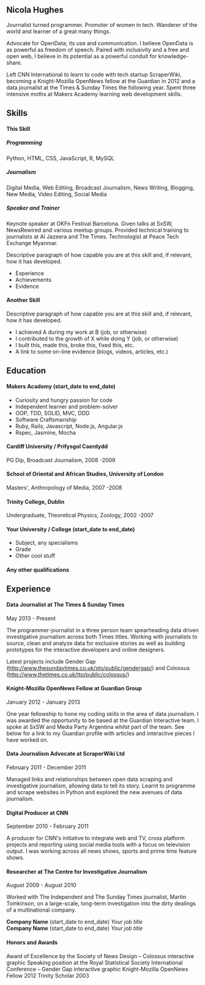 ## Nicola Hughes

Journalist turned programmer. Promoter of women in tech. Wanderer of the world and learner of a great many things.

Advocate for OpenData; its use and communication. I believe OpenData is as powerful as freedom of speech. Paired with inclusivity and a free and open web, I believe in its potential as a powerful conduit for knowledge-share.

Left CNN International to learn to code with tech startup ScraperWiki, becoming a Knight-Mozilla OpenNews fellow at the Guardian in 2012 and a data journalist at the Times & Sunday Times the following year. Spent three intensive moths at Makers Academy learning web development skills.

## Skills

#### This Skill

##### Programming
Python, HTML, CSS, JavaScript, R, MySQL

##### Journalism
Digital Media, Web Editing, Broadcast Journalism, News Writing, Blogging, New Media, Video Editing, Social Media

##### Speaker and Trainer
Keynote speaker at OKFn Festival Barcelona. Given talks at SxSW, NewsRewired and various meetup groups. Provided technical training to journalists at Al Jazeera and The Times. Technologist at Peace Tech Exchange Myanmar.

Descriptive paragraph of how capable you are at this skill and, if relevant, how it has developed.

- Experience
- Achievements
- Evidence

#### Another Skill

Descriptive paragraph of how capable you are at this skill and, if relevant, how it has developed.

- I achieved A during my work at B (job, or otherwise)
- I contributed to the growth of X while doing Y (job, or otherwise)
- I built this, made this, broke this, fixed this, etc.
- A link to some on-line evidence (blogs, videos, articles, etc.)

## Education

#### Makers Academy (start_date to end_date)

- Curiosity and hungry passion for code
- Independent learner and problem-solver
- OOP, TDD, SOLID, MVC, DDD
- Software Craftsmanship
- Ruby, Rails, Javascript, Node.js, Angular.js
- Rspec, Jasmine, Mocha

#### Cardiff University / Prifysgol Caerdydd
PG Dip, Broadcast Journalism, 2008 -2009

#### School of Oriental and African Studies, University of London
Masters', Anthropology of Media, 2007 -2008

#### Trinity College, Dublin
Undergraduate, Theoretical Physics, Zoology, 2002 -2007

#### Your University / College (start_date to end_date)

- Subject, any specialisms
- Grade
- Other cool stuff

#### Any other qualifications

## Experience

#### Data Journalist at The Times & Sunday Times
May 2013 - Present

The programmer-journalist in a three person team spearheading data driven investigative journalism across both Times titles. Working with journalists to source, clean and analyze data for exclusive stories as well as building prototypes for the interactive developers and online designers.

Latest projects include Gender Gap (http://www.thesundaytimes.co.uk/sto/public/gendergap/) and Colossus (http://www.thetimes.co.uk/tto/public/colossus/)

#### Knight-Mozilla OpenNews Fellow at Guardian Group
January 2012 - January 2013

One year fellowship to hone my coding skills in the area of data journalism. I was awarded the opportunity to be based at the Guardian Interactive team. I spoke at SxSW and Media Party Argentina whilst part of the team. See below for a link to my Guardian profile with articles and interactive pieces I have worked on.

#### Data Journalism Advocate at ScraperWiki Ltd
February 2011 - December 2011

Managed links and relationships between open data scraping and investigative journalism, allowing data to tell its story. Learnt to programme and scrape websites in Python and explored the new avenues of data journalism.

#### Digital Producer at CNN
September 2010 - February 2011

A producer for CNN's initiative to integrate web and TV, cross platform projects and reporting using social media tools with a focus on television output.  I was working across all news shows, sports and prime time feature shows.

#### Researcher at The Centre for Investigative Journalism 
August 2009 - August 2010

Worked with The Independent and The Sunday Times journalist, Martin Tomkinson, on a large-scale, long-term investigation into the dirty dealings of a multinational company.


**Company Name** (start_date to end_date)
*Your job title*  
**Company Name** (start_date to end_date)
*Your job title*  

#### Honors and Awards

Award of Excellence by the Society of News Design  – Colossus interactive graphic
Speaking position at the Royal Statistical Society International Conference – Gender Gap interactive graphic
Knight-Mozilla OpenNews Fellow 2012
Trinity Scholar 2003
